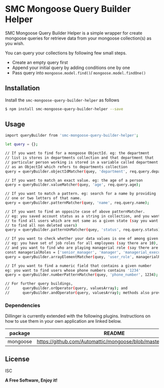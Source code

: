 # SMC Mongoose Query Builder Helper

SMC Mongoose Query Builder Helper is a simple wrapper for create mongoose queries for retrieve data from your mongoose collection(s) as you wish.

You can query your collections by following few small steps.
  - Create an empty query first
  - Append your initial query by adding conditions one by one
  - Pass query into `mongoose.model.find()`/ `mongoose.model.findOne()`

## Installation
Install the `smc-mongoose-query-builder-helper` as follows

```sh
$ npm install smc-mongoose-query-builder-helper --save
```

## Usage

```sh
import queryBuilder from 'smc-mongoose-query-builder-helper';

let query = {};

// If you want to find for a mongoose ObjectId. eg: the department
// list is stores in departments collection and that department that
// particular person working is stored in a variable called department
// as an ObjectId which refers to departments collection
query = queryBuilder.objectIdMatcher(quey, 'department', req.query.department);

// If you want to match an exact value. eg: the age of a person
query = queryBuilder.valueMatcher(quey, 'age', req.query.age);

// If you want to match a pattern. eg: search for a name by providing
// one or two letters of that name.
query = queryBuilder.patternMatcher(quey, 'name', req.query.name);

// If you want to find an opposite case of above patternMatcher.
// eg: you saved account status as a string in collection, and you want
// to find all users which are not same as a given state (say you want
// to find all non deleted users)
query = queryBuilder.patternUnMatcher(quey, 'status', req.query.status);

// If you want to check whether your data values is one of among given set
// eg: you have set of job roles for all employees (say there are 10),
// and you want to find who are playing managerial role (say there are 3)
const managerialRoles = ['senior_manager', 'manager', 'managerial_executive'];
query = queryBuilder.arrayElementMatcher(quey, 'user_role', managerialRoles);

// If you want to find a numeric field that contains a given number
eg: you want to find users whose phone numbers contains '1234'
query = queryBuilder.numberPatternMatcher(quey, 'phone_number', 1234);

// For further query buildings, 
//      queryBuilder.orOperator(query, valuesArray); and
//      queryBuilder.andOperator(query, valuesArray); methods also provided

```


### Dependencies

Dillinger is currently extended with the following plugins. Instructions on how to use them in your own application are linked below.

| package | README |
| ------ | ------ |
| mongoose | https://github.com/Automattic/mongoose/blob/master/README.md |

License
----

ISC

**A Free Software, Enjoy it!**
